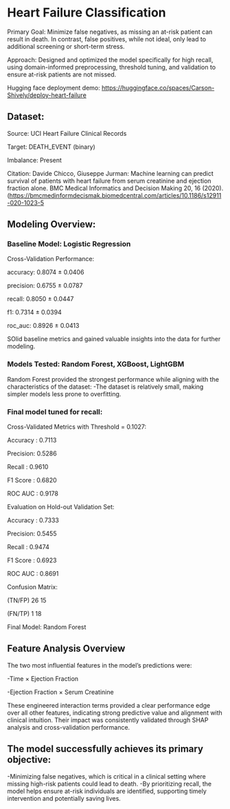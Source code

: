 # Heart Failure Classification

Primary Goal:
Minimize false negatives, as missing an at-risk patient can result in death. In contrast, false positives, while not ideal, only lead to additional screening or short-term stress.

Approach:
Designed and optimized the model specifically for high recall, using domain-informed preprocessing, threshold tuning, and validation to ensure at-risk patients are not missed.

Hugging face deployment demo: https://huggingface.co/spaces/Carson-Shively/deploy-heart-failure

## Dataset:
Source: UCI Heart Failure Clinical Records

Target: DEATH_EVENT (binary)

Imbalance: Present

Citation:
Davide Chicco, Giuseppe Jurman: Machine learning can predict survival of patients with heart failure from serum creatinine and ejection fraction alone. BMC Medical Informatics and Decision Making 20, 16 (2020). (https://bmcmedinformdecismak.biomedcentral.com/articles/10.1186/s12911-020-1023-5

## Modeling Overview:

### Baseline Model: Logistic Regression

Cross-Validation Performance:

  accuracy: 0.8074 ± 0.0406
  
  precision: 0.6755 ± 0.0787
  
  recall: 0.8050 ± 0.0447
  
  f1: 0.7314 ± 0.0394
  
  roc_auc: 0.8926 ± 0.0413

SOlid baseline metrics and gained valuable insights into the data for further modeling.


### Models Tested: Random Forest, XGBoost, LightGBM

Random Forest provided the strongest performance while aligning with the characteristics of the dataset:
-The dataset is relatively small, making simpler models less prone to overfitting.

### Final model tuned for recall:

 Cross-Validated Metrics with Threshold = 0.1027:
 
  Accuracy : 0.7113
  
  Precision: 0.5286
  
  Recall   : 0.9610
  
  F1 Score : 0.6820
  
  ROC AUC  : 0.9178
  
Evaluation on Hold-out Validation Set:

  Accuracy : 0.7333
  
  Precision: 0.5455
  
  Recall   : 0.9474
  
  F1 Score : 0.6923
  
  ROC AUC  : 0.8691
  
Confusion Matrix:

(TN/FP)     26     15

(FN/TP)      1     18

Final Model: Random Forest

## Feature Analysis Overview
The two most influential features in the model’s predictions were:

-Time × Ejection Fraction

-Ejection Fraction × Serum Creatinine

These engineered interaction terms provided a clear performance edge over all other features, indicating strong predictive value and alignment with clinical intuition. Their impact was consistently validated through SHAP analysis and cross-validation performance.

## The model successfully achieves its primary objective:
-Minimizing false negatives, which is critical in a clinical setting where missing high-risk patients could lead to death.
-By prioritizing recall, the model helps ensure at-risk individuals are identified, supporting timely intervention and potentially saving lives.
